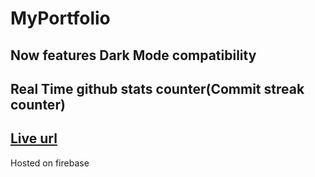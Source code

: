 # MyPortfolio
## Now features Dark Mode compatibility 
## Real Time github stats counter(Commit streak counter)
## <a href="https://collinskoechportfolio.web.app">Live url</a>
Hosted on firebase
